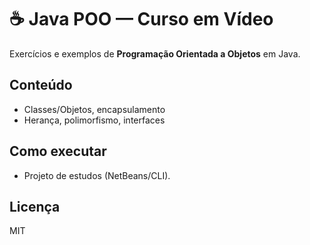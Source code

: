 # ☕ Java POO — Curso em Vídeo

Exercícios e exemplos de **Programação Orientada a Objetos** em Java.

## Conteúdo
- Classes/Objetos, encapsulamento
- Herança, polimorfismo, interfaces

## Como executar
- Projeto de estudos (NetBeans/CLI).
## Licença
MIT
